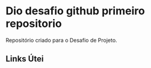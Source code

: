 # Dio desafio github primeiro repositorio
Repositório criado para o Desafio de Projeto.

## Links Útei
